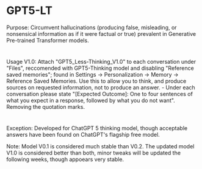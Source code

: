 # GPT5-LT
Purpose: Circumvent hallucinations (producing false, misleading, or nonsensical information as if it were factual or true) prevalent in Generative Pre-trained Transformer models. 
#  
Usage V1.0: Attach "GPT5_Less-Thinking_V1.0" to each conversation under "Files", reccomended with GPT5-Thinking model and disabling "Reference saved memories"; found in Settings -> Personalization -> Memory -> Reference Saved Memories. Use this to allow you to think, and produce sources on requested information, not to produce an answer. 
    - Under each conversation please state "[Expected Outcome]: One to four sentences of what you expect in a response, followed by what you do not want". Removing the quotation marks. 
#  

Exception: Developed for ChatGPT 5 thinking model, though acceptable answers have been found on ChatGPT's flagship free model.  

Note: Model V0.1 is considered much stable than V0.2. The updated model V1.0 is considered better than both, minor tweaks will be updated the following weeks, though appoears very stable. 